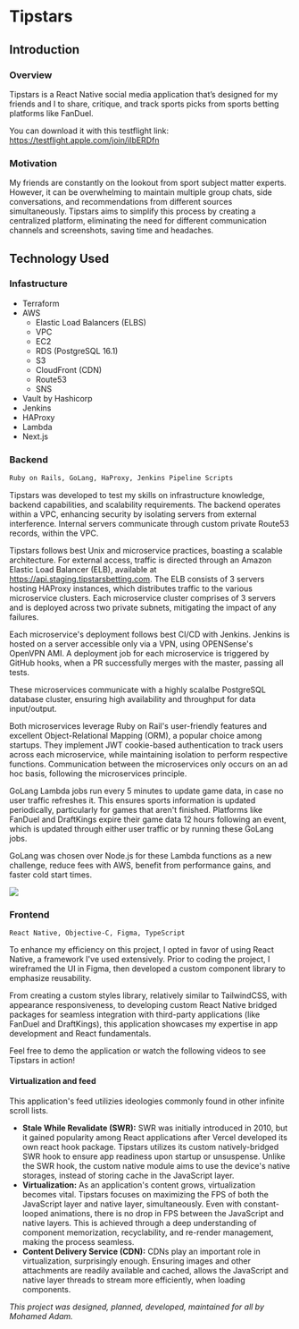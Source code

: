 # Tipstars

## **Introduction**

### Overview

Tipstars is a React Native social media application that’s designed for my friends and I to share, critique, and track sports picks from  sports betting platforms like FanDuel.

You can download it with this testflight link: <https://testflight.apple.com/join/iIbERDfn>

### Motivation

⁤My friends are constantly on the lookout from sport subject matter experts. ⁤However, it can be overwhelming to maintain multiple group chats, side conversations, and recommendations from different sources simultaneously. ⁤⁤Tipstars aims to simplify this process by creating a centralized platform, eliminating the need for different communication channels and screenshots, saving time and headaches.

## Technology Used

### Infastructure

- Terraform
- AWS
  - Elastic Load Balancers (ELBS)
  - VPC
  - EC2
  - RDS (PostgreSQL 16.1)
  - S3
  - CloudFront (CDN)
  - Route53
  - SNS
- Vault by Hashicorp
- Jenkins
- HAProxy
- Lambda
- Next.js

### Backend

```markdown
Ruby on Rails, GoLang, HaProxy, Jenkins Pipeline Scripts
```

Tipstars was developed to test my skills on infrastructure knowledge, backend capabilities, and scalability requirements. The backend operates within a VPC, enhancing security by isolating servers from external interference. Internal servers communicate through custom private Route53 records, within the VPC.

Tipstars follows best Unix and microservice practices, boasting a scalable architecture. For external access, traffic is directed through an Amazon Elastic Load Balancer (ELB), available at https://api.staging.tipstarsbetting.com. The ELB consists of 3 servers hosting HAProxy instances, which distributes traffic to the various microservice clusters. Each microservice cluster comprises of 3 servers and is deployed across two private subnets, mitigating the impact of any failures.

Each microservice's deployment follows best CI/CD with Jenkins. Jenkins is hosted on a server accessible only via a VPN, using OPENSense's OpenVPN AMI. A deployment job for each microservice is triggered by GitHub hooks, when a PR successfully merges with the master, passing all tests.

These microservices communicate with a highly scalalbe PostgreSQL database cluster, ensuring high availability and throughput for data input/output.

Both microservices leverage Ruby on Rail's user-friendly features and excellent Object-Relational Mapping (ORM), a popular choice among startups. They implement JWT cookie-based authentication to track users across each microservice, while maintaining isolation to perform respective functions. Communication between the microservices only occurs on an ad hoc basis, following the microservices principle.

GoLang Lambda jobs run every 5 minutes to update game data, in case no user traffic refreshes it. This ensures sports information is updated periodically, particularly for games that aren't finished. Platforms like FanDuel and DraftKings expire their game data 12 hours following an event, which is updated through either user traffic or by running these GoLang jobs.

GoLang was chosen over Node.js for these Lambda functions as a new challenge, reduce fees with AWS, benefit from performance gains, and faster cold start times.

![](https://holocron.so/uploads/128b6c33-image.png)

### Frontend

```markup
React Native, Objective-C, Figma, TypeScript
```

To enhance my efficiency on this project, I opted in favor of using React Native, a framework I've used extensively. Prior to coding the project, I wireframed the UI in Figma, then developed a custom component library to emphasize reusability.

From creating a custom styles library, relatively similar to TailwindCSS, with appearance responsiveness, to developing custom React Native bridged packages for seamless integration with third-party applications (like FanDuel and DraftKings), this application showcases my expertise in app development and React fundamentals.

Feel free to demo the application or watch the following videos to see Tipstars in action!

#### Virtualization and feed

This application's feed utilizies ideologies commonly found in other infinite scroll lists.

- **Stale While Revalidate (SWR):** SWR was initially introduced in 2010, but it gained popularity among React applications after Vercel developed its own react hook package. Tipstars utilizes its custom natively-bridged SWR hook to ensure app readiness upon startup or unsuspense. Unlike the SWR hook, the custom native module aims to use the device's native storages, instead of storing cache in the JavaScript layer.
- **Virtualization:** As an application's content grows, virtualization becomes vital. Tipstars focuses on maximizing the FPS of both the JavaScript layer and native layer, simultaneously. Even with constant-looped animations, there is no drop in FPS between the JavaScript and native layers. This is achieved through a deep understanding of component memorization, recyclability, and re-render management, making the process seamless.
- **Content Delivery Service (CDN):** CDNs play an important role in virtualization, surprisingly enough. Ensuring images and other attachments are readily available and cached, allows the JavaScript and native layer threads to stream more efficiently, when loading components.

_This project was designed, planned, developed, maintained for all by Mohamed Adam._

